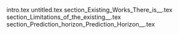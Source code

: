 intro.tex
untitled.tex
section_Existing_Works_There_is__.tex
section_Limitations_of_the_existing__.tex
section_Prediction_horizon_Prediction_Horizon__.tex